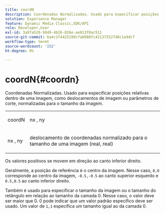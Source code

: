 ```yaml
---
title: coordN
description: Coordenadas Normalizadas. Usado para especificar posições relativas dentro de uma imagem, como deslocamentos de imagem ou parâmetros de corte, normalizadas para o tamanho da imagem.
solution: Experience Manager
feature: Dynamic Media Classic,SDK/API
role: Developer,User
exl-id: 3a97a520-5049-4b26-826e-ae913f0ac511
source-git-commit: 6a4c1f4425199cfa6088fc42137552748c1a9dcf
workflow-type: tm+mt
source-wordcount: '152'
ht-degree: 0%

---
```


# coordN{#coordn}

Coordenadas Normalizadas. Usado para especificar posições relativas dentro de uma imagem, como deslocamentos de imagem ou parâmetros de corte, normalizadas para o tamanho da imagem.

<table id="simpletable_EFA3111DC4B94BAF94715500DB4DD8FB"> 
 <tr class="strow"> 
  <td class="stentry"> <p><span class="codeph"> <span class="varname"> coordN</span> </span> </p> </td> 
  <td class="stentry"> <p><span class="codeph"> <span class="varname"> nx</span> </span>, <span class="codeph"><span class="varname"> ny</span></span> </p></td> 
 </tr> 
 <tr class="strow"> 
  <td class="stentry"> <p><span class="codeph"> <span class="varname"> nx</span> </span>, <span class="codeph"><span class="varname"> ny</span></span> </p></td> 
  <td class="stentry"> <p>deslocamento de coordenadas normalizado para o tamanho de uma imagem (real, real) </p></td> 
 </tr> 
</table>

Os valores positivos se movem em direção ao canto inferior direito.

Geralmente, a posição de referência é o centro da imagem. Nesse caso, `0,0` corresponde ao centro da imagem, `-0.5,-0.5` ao canto superior esquerdo e `0.5,0.5` ao canto inferior direito.

Também é usado para especificar o tamanho da imagem ou o tamanho do retângulo em relação ao tamanho da camada 0. Nesse caso, o valor deve ser maior que 0. 0 pode indicar que um valor padrão específico deve ser usado. Um valor de `1,1` especifica um tamanho igual ao da camada 0.
